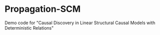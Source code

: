 # Propagation-SCM
Demo code for "Causal Discovery in Linear Structural Causal Models with Deterministic Relations"
